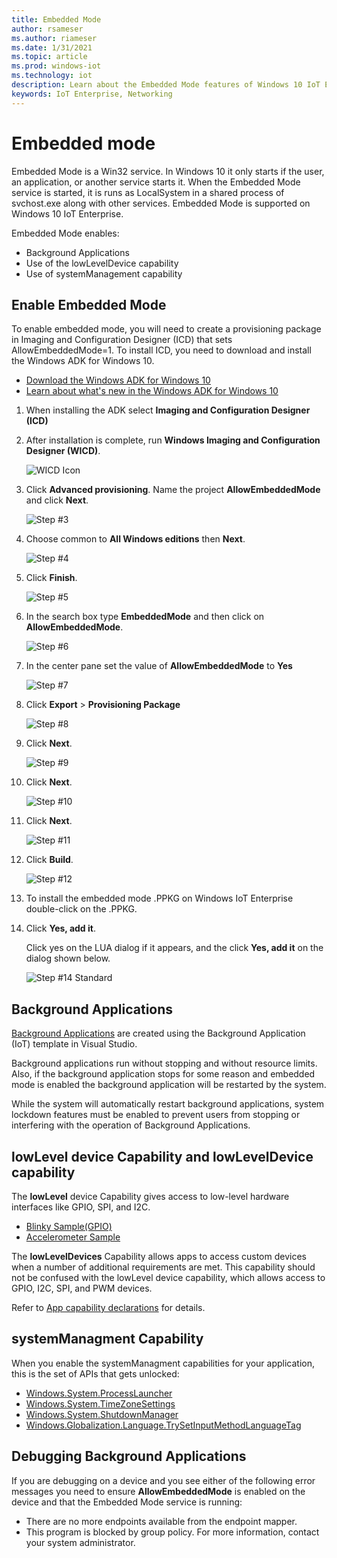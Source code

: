 ```yaml
---
title: Embedded Mode
author: rsameser
ms.author: riameser
ms.date: 1/31/2021
ms.topic: article
ms.prod: windows-iot
ms.technology: iot
description: Learn about the Embedded Mode features of Windows 10 IoT Enterprise.
keywords: IoT Enterprise, Networking
---
```


# Embedded mode
Embedded Mode is a Win32 service. In Windows 10 it only starts if the user, an application, or another service starts it. When the Embedded Mode service is started, it is runs as LocalSystem in a shared process of svchost.exe along with other services. Embedded Mode is supported on Windows 10 IoT Enterprise.

Embedded Mode enables:
* Background Applications
* Use of the lowLevelDevice capability
* Use of systemManagement capability

## Enable Embedded Mode
To enable embedded mode, you will need to create a provisioning package in Imaging and Configuration Designer (ICD) that sets AllowEmbeddedMode=1. To install ICD, you need to download and install the Windows ADK for Windows 10.

* [Download the Windows ADK for Windows 10](https://go.microsoft.com/fwlink/p/?LinkId=526740)
* [Learn about what's new in the Windows ADK for Windows 10](https://msdn.microsoft.com/library/windows/hardware/dn927348(v=vs.85).aspx)

1. When installing the ADK select **Imaging and Configuration Designer (ICD)**

2. After installation is complete, run **Windows Imaging and Configuration Designer (WICD)**.

    ![WICD Icon](../media/EmbeddedMode/WICD_Icon.png)

3. Click **Advanced provisioning**.  Name the project **AllowEmbeddedMode** and click **Next**.

    ![Step #3](../media/EmbeddedMode/Step3.png)

4. Choose common to **All Windows editions** then **Next**.

    ![Step #4](../media/EmbeddedMode/Step4.png)

5. Click **Finish**.

    ![Step #5](../media/EmbeddedMode/Step5.png)

6. In the search box type **EmbeddedMode** and then click on **AllowEmbeddedMode**.

    ![Step #6](../media/EmbeddedMode/Step6.png)

7. In the center pane set the value of **AllowEmbeddedMode** to **Yes**

    ![Step #7](../media/EmbeddedMode/Step7.png)

8. Click **Export** > **Provisioning Package**

    ![Step #8](../media/EmbeddedMode/Step8.png)

9. Click **Next**.

    ![Step #9](../media/EmbeddedMode/Step9.png)

10. Click **Next**.

    ![Step #10](../media/EmbeddedMode/Step10.png)

11. Click **Next**.

    ![Step #11](../media/EmbeddedMode/Step11.png)

12. Click **Build**.

    ![Step #12](../media/EmbeddedMode/Step12.png)

13. To install the embedded mode .PPKG on Windows IoT Enterprise double-click on the .PPKG.

14. Click **Yes, add it**.

    Click yes on the LUA dialog if it appears, and the click **Yes, add it** on the dialog shown below.

    ![Step #14 Standard](../media/EmbeddedMode/Step14Standard.png)


## Background Applications
[Background Applications](https://docs.microsoft.com/windows/iot-core/develop-your-app/backgroundapplications) are created using the Background Application (IoT) template in Visual Studio.

Background applications run without stopping and without resource limits. Also, if the background application stops for some reason and embedded mode is enabled the background application will be restarted by the system.

While the system will automatically restart background applications, system lockdown features must be enabled to prevent users from stopping or interfering with the operation of Background Applications.

## lowLevel device Capability and lowLevelDevice capability

The **lowLevel** device Capability gives access to low-level hardware interfaces like GPIO, SPI, and I2C.

* [Blinky Sample(GPIO)](https://developer.microsoft.com/windows/iot/samples/helloblinky)
* [Accelerometer Sample](https://github.com/Microsoft/Windows-iotcore-samples/tree/master/Samples/Accelerometer)

The **lowLevelDevices** Capability allows apps to access custom devices when a number of additional requirements are met. This
capability should not be confused with the lowLevel device capability, which allows access to GPIO, I2C, SPI, and PWM devices.

Refer to [App capability declarations](https://docs.microsoft.com/windows/uwp/packaging/app-capability-declarations) for details.

## systemManagment Capability

When you enable the systemManagment capabilities for your application, this is the set of APIs that gets unlocked:  

* [Windows.System.ProcessLauncher](https://msdn.microsoft.com/library/windows/apps/windows.system.processlauncher.aspx)
* [Windows.System.TimeZoneSettings](https://msdn.microsoft.com/library/windows/apps/windows.system.timezonesettings.aspx)
* [Windows.System.ShutdownManager](https://msdn.microsoft.com/library/windows/apps/windows.system.shutdownmanager.aspx)
* [Windows.Globalization.Language.TrySetInputMethodLanguageTag](https://msdn.microsoft.com/library/windows/apps/windows.globalization.language.trysetinputmethodlanguagetag.aspx)

## Debugging Background Applications

If you are debugging on a device and you see either of the following error messages you need to ensure **AllowEmbeddedMode** is enabled on the device and that the Embedded Mode service is running:

* There are no more endpoints available from the endpoint mapper.
* This program is blocked by group policy. For more information, contact your system administrator.

